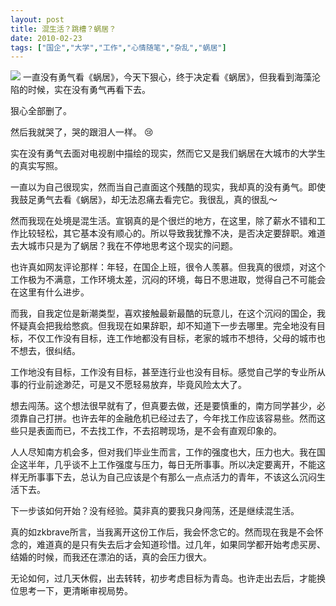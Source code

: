```yaml
---
layout: post
title: 混生活？跳槽？蜗居？
date: 2010-02-23
tags: ["国企","大学","工作","心情随笔","杂乱","蜗居"]
---
```


![](022301.jpg) 一直没有勇气看《蜗居》，今天下狠心，终于决定看《蜗居》，但我看到海藻沦陷的时候，实在没有勇气再看下去。

狠心全部删了。

然后我就哭了，哭的跟泪人一样。 :cry:

实在没有勇气去面对电视剧中描绘的现实，然而它又是我们蜗居在大城市的大学生的真实写照。

<!--more-->

一直以为自己很现实，然而当自己直面这个残酷的现实，我却真的没有勇气。即使我鼓足勇气去看《蜗居》，却无法忍痛去看完它。我很乱，真的很乱～

然而我现在处境是混生活。宣钢真的是个很烂的地方，在这里，除了薪水不错和工作比较轻松，其它基本没有顺心的。所以导致我犹豫不决，是否决定要辞职。难道去大城市只是为了蜗居？我在不停地思考这个现实的问题。

也许真如网友评论那样：年轻，在国企上班，很令人羡慕。但我真的很烦，对这个工作极为不满意，工作环境太差，沉闷的环境，每日不思进取，觉得自己不可能会在这里有什么进步。

而我，自我定位是新潮类型，喜欢接触最新最酷的玩意儿，在这个沉闷的国企，我怀疑真会把我给憋疯。但我现在如果辞职，却不知道下一步去哪里。完全地没有目标，不仅工作没有目标，连工作地都没有目标，老家的城市不想待，父母的城市也不想去，很纠结。

工作地没有目标，工作没有目标，甚至连行业也没有目标。感觉自己学的专业所从事的行业前途渺茫，可是又不愿轻易放弃，毕竟风险太大了。

想去闯荡。这个想法很早就有了，但真要去做，还是要慎重的，南方同学甚少，必须靠自己打拼。也许去年的金融危机已经过去了，今年找工作应该容易些。然而这些只是表面而已，不去找工作，不去招聘现场，是不会有直观印象的。

人人尽知南方机会多，但对我们毕业生而言，工作的强度也大，压力也大。我在国企这半年，几乎谈不上工作强度与压力，每日无所事事。所以决定要离开，不能这样无所事事下去，总认为自己应该是个有那么一点点活力的青年，不该这么沉闷生活下去。

下一步该如何开始？没有经验。莫非真的要我只身闯荡，还是继续混生活。

真的如zkbrave所言，当我离开这份工作后，我会怀念它的。然而现在我是不会怀念的，难道真的是只有失去后才会知道珍惜。过几年，如果同学都开始考虑买房、结婚的时候，而我还在漂泊的话，真的会压力很大。

无论如何，过几天休假，出去转转，初步考虑目标为青岛。也许走出去后，才能换位思考一下，更清晰审视局势。